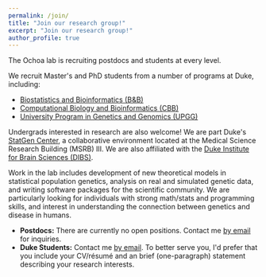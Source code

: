 ```yaml
---
permalink: /join/
title: "Join our research group!"
excerpt: "Join our research group!"
author_profile: true
---
```


The Ochoa lab is recruiting postdocs and students at every level.

We recruit Master's and PhD students from a number of programs at Duke, including:

- [Biostatistics and Bioinformatics (B&B)](https://biostat.duke.edu/)
- [Computational Biology and Bioinformatics (CBB)](https://genome.duke.edu/education/CBB)
- [University Program in Genetics and Genomics (UPGG)](https://upg.duke.edu/)

Undergrads interested in research are also welcome!
We are part Duke's
[StatGen Center](http://statgen.duke.edu/),
a collaborative environment located at the Medical Science Research Building (MSRB) III.
We are also affiliated with the [Duke Institute for Brain Sciences (DIBS)](https://dibs.duke.edu/).

Work in the lab includes development of new theoretical models in statistical population genetics, analysis on real and simulated genetic data, and writing software packages for the scientific community.
We are particularly looking for individuals with strong math/stats and programming skills, and interest in understanding the connection between genetics and disease in humans.

- **Postdocs:** There are currently no open positions.
  Contact me [by email](mailto:alejandro.ochoa@duke.edu) for inquiries.
- **Duke Students:** Contact me [by email](mailto:alejandro.ochoa@duke.edu).
  To better serve you, I'd prefer that you include your CV/résumé and an brief (one-paragraph) statement describing your research interests.
